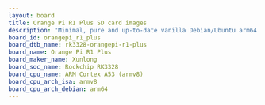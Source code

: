 ```yaml
---
layout: board
title: Orange Pi R1 Plus SD card images
description: "Minimal, pure and up-to-date vanilla Debian/Ubuntu arm64 SD card images for Orange Pi R1 Plus by Xunlong, SoC: Rockchip RK3328, CPU ISA: armv8"
board_id: orangepi_r1_plus
board_dtb_name: rk3328-orangepi-r1-plus
board_name: Orange Pi R1 Plus
board_maker_name: Xunlong
board_soc_name: Rockchip RK3328
board_cpu_name: ARM Cortex A53 (armv8)
board_cpu_arch_isa: armv8
board_cpu_arch_debian: arm64
---
```

